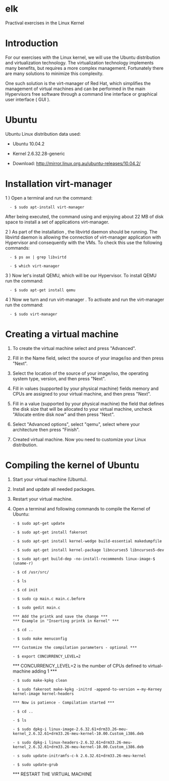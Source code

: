 elk
===

Practival exercises in the Linux Kernel

Introduction
===========

For our exercises with the Linux kernel, we will use the Ubuntu distribution and virtualization technology. The virtualization technology implements many benefits, but requires a more complex management. Fortunately there are many solutions to minimize this complexity.

One such solution is the virt-manager of Red Hat, which simplifies the management of virtual machines and can be performed in the main Hypervisors free software through a command line interface or graphical user interface ( GUI ).


Ubuntu
======

Ubuntu Linux distribution data used:

- Ubuntu 10.04.2

- Kernel 2.6.32.28-generic

- Download: http://mirror.linux.org.au/ubuntu-releases/10.04.2/


Installation virt-manager
===================

1 ) Open a terminal and run the command:

      - $ sudo apt-install virt-manager

After being executed, the command using and enjoying about 22 MB of disk space to install a set of applications virt-manager.

2 ) As part of the installation , the libvirtd daemon should be running. The libvirtd daemon is allowing the connection of virt-manager application with Hypervisor and consequently with the VMs. To check this use the following commands:

      - $ ps ax | grep libvirtd

      - $ which virt-manager

3 ) Now let's install QEMU, which will be our Hypervisor. To install QEMU run the command:

      - $ sudo apt-get install qemu

4 ) Now we turn and run virt-manager . To activate and run the virt-manager run the command:

      - $ sudo virt-manager

      
Creating a virtual machine
==========================

1) To create the virtual machine select and press "Advanced".

2) Fill in the Name field, select the source of your image/iso and then press "Next".

3) Select the location of the source of your image/iso, the operating system type, version, and then press "Next".

4) Fill in values (supported by your physical machine) fields memory and CPUs are assigned to your virtual machine, and then press "Next".

5) Fill in a value (supported by your physical machine) the field that defines the disk size that will be allocated to your virtual machine, uncheck "Allocate entire disk now" and then press "Next".

6) Select "Advanced options", select "qemu", select where your architecture then press "Finish".

7) Created virtual machine. Now you need to customize your Linux distribution.


Compiling the kernel of Ubuntu
=========================

1) Start your virtual machine (Ubuntu).

2) Install and update all needed packages.

3) Restart your virtual machine.

3) Open a terminal and following commands to compile the Kernel of Ubuntu:

       - $ sudo apt-get update

       - $ sudo apt-get install fakeroot

       - $ sudo apt-get install kernel-wedge build-essential makedumpfile

       - $ sudo apt-get install kernel-package libncurses5 libncurses5-dev

       - $ sudo apt-get build-dep -no-install-recommends linux-image-$ (uname-r)

       - $ cd /usr/src/

       - $ ls

       - $ cd init

       - $ sudo cp main.c main.c.before

       - $ sudo gedit main.c

       *** Add the printk and save the change ***
       *** Example in "Inserting printk in Kernel" ***

       - $ cd ..

       - $ sudo make menuconfig

       *** Customize the compilation parameters - optional ***

       - $ export CONCURRENCY_LEVEL=2

      *** CONCURRENCY_LEVEL=2 is the number of CPUs defined to virtual-machine adding 1 ***

       - $ sudo make-kpkg clean

       - $ sudo fakeroot make-kpkg -initrd -append-to-version =-my-Kerney kernel-image kernel-headers

       *** Now is patience - Compilation started ***

       - $ cd ..

       - $ ls

       - $ sudo dpkg-i linux-image-2.6.32.61+drm33.26-meu-kernel_2.6.32.61+drm33.26-meu-kernel-10.00.Custom_i386.deb

       - s sudo dpkg-i linux-headers-2.6.32.61+drm33.26-meu-kernel_2.6.32.61+drm33.26-meu-kernel-10.00.Custom_i386.deb

       - s sudo update-initramfs-c-k 2.6.32.61+drm33.26-meu-kernel

       - $ sudo update-grub

      *** RESTART THE VIRTUAL MACHINE

